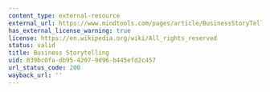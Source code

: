 ```yaml
---
content_type: external-resource
external_url: https://www.mindtools.com/pages/article/BusinessStoryTelling.htm
has_external_license_warning: true
license: https://en.wikipedia.org/wiki/All_rights_reserved
status: valid
title: Business Storytelling
uid: 839bc0fa-db95-4207-9d96-b445efd2c457
url_status_code: 200
wayback_url: ''
---
```

